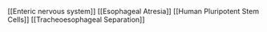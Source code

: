 [[Enteric nervous system]]
[[Esophageal Atresia]]
[[Human Pluripotent Stem Cells]]
[[Tracheoesophageal Separation]]
